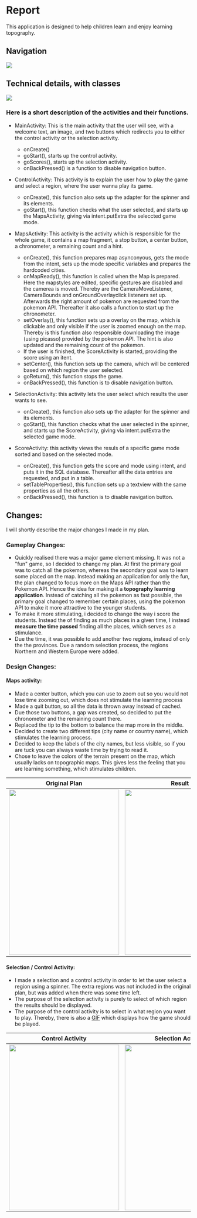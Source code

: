 # Report
This application is designed to help children learn and enjoy learning topography.


## Navigation
<img src="https://github.com/moez-baksi/EindProject/blob/master/doc/planOverview.png" />


## Technical details, with classes
<img src="https://github.com/moez-baksi/EindProject/blob/master/doc/planDetail.png" />

### Here is a short description of the activities and their functions. 
- MainActivity: This is the main activity that the user will see, with a welcome text, an image, and two buttons which redirects you to either the control activity or the selection activity.
  - onCreate()
  - goStart(), starts up the control activity.
  - goScores(), starts up the selection activity.
  - onBackPressed() is a function to disable navigation button.
  
- ControlActivity: This activity is to explain the user how to play the game and select a region, where the user wanna play its game.
  - onCreate(), this function also sets up the adapter for the spinner and its elements.
  - goStart(), this function checks what the user selected, and starts up the MapsActivity, giving via intent.putExtra the seleccted game mode.
 
- MapsActivity: This activity is the activity which is responsible for the whole game, it contains a map fragment, a stop button, a center button, a chronometer, a remaining count and a hint.
  - onCreate(), this function prepares map asynconyous, gets the mode from the intent, sets up the mode specific variables and prepares the hardcoded cities.
  - onMapReady(), this function is called when the Map is prepared. Here the mapstyles are edited, specific gestures are disabled and the camerea is moved. Thereby are the CameraMoveListener, CameraBounds and onGroundOverlayclick listeners set up. Afterwards the right amount of pokemon are requested from the pokemon API. Thereafter it also calls a function to start up the chronometer.
  - setOverlay(), this function sets up a overlay on the map, which is clickable and only visible if the user is zoomed enough on the map. Thereby is this function also responsible downloading the image (using picasso) provided by the pokemon API. The hint is also updated and the remaining count of the pokemon. 
  - If the user is finished, the ScoreActivity is started, providing the score using an itent.
  - setCenter(), this function sets up the camera, which will be centered based on which region the user selected.
  - goReturn(), this function stops the game.
  - onBackPressed(), this function is to disable navigation button.
  
- SelectionActivity: this activity lets the user select which results the user wants to see.
  - onCreate(), this function also sets up the adapter for the spinner and its elements.
  - goStart(), this function checks what the user selected in the spinner, and starts up the ScoreActivity, giving via intent.putExtra the selected game mode.
  
- ScoreActivity: this activity views the resuls of a specific game mode sorted and based on the selected mode.
  - onCreate(), this function gets the score and mode using intent, and puts it in the SQL database. Thereafter all the data entries are requested, and put in a table. 
  - setTableProperties(), this function sets up a textview with the same properties as all the others.
  - onBackPressed(), this function is to disable navigation button.


## Changes:
I will shortly describe the major changes I made in my plan.

### Gameplay Changes:
- Quickly realised there was a major game element missing. It was not a "fun" game, so I decided to change my plan. At first the primary goal was to catch all the pokemon, whereas the secondary goal was to learn some placed on the map. Instead making an application for only the fun, the plan changed to focus more on the Maps API rather than the Pokemon API. Hence the idea for making it a **topography learning application**. Instead of catching all the pokemon as fast possible, the primary goal changed to remember certain places, using the pokemon API to make it more attractive to the younger students. 
- To make it more stimulating, i decided to change the way i score the students. Instead the of finding as much places in a given time, I instead **measure the time passed** finding all the places, which serves as a stimulance. 
- Due the time, it was possible to add another two regions, instead of only the the provinces. Due a random selection process, the regions Northern and Western Europe were added.


### Design Changes:

#### Maps activity:
- Made a center button, which you can use to zoom out so you would not lose time zooming out, which does not stimulate the learning process
- Made a quit button, so all the data is thrown away instead of cached.
- Due those two buttons, a gap was created, so decided to put the chronometer and the remaining count there.
- Replaced the tip to the bottom to balance the map more in the middle.
- Decided to create two different tips (city name or country name), which stimulates the learning process.
- Decided to keep the labels of the city names, but less visible, so if you are tuck you can always waste time by trying to read it. 
- Chose to leave the colors of the terrain present on the map, which usually lacks on topographic maps. This gives less the feeling that you are learning something, which stimulates children.
  
Original Plan              | Result
:-------------------------:|:-------------------------:
<img src="https://github.com/moez-baksi/EindProject/blob/master/doc/old%20design.png" width="300" height="450" /> |<img src="https://github.com/moez-baksi/EindProject/blob/master/doc/game1.png" width="300" height="450" /> 


#### Selection / Control Activity:
- I made a selection and a control activity in order to let the user select a region using a spinner. The extra regions was not included in the original plan, but  was added when there was some time left.
- The purpose of the selection activity is purely to select of which region the results should be displayed. 
- The purpose of the control activity is to select in what region you want to play. Thereby, there is also a [GIF](https://github.com/moez-baksi/EindProject/blob/master/doc/Tutoriall.gif) which displays how the game should be played.
  
Control Activity           | Selection Activity
:-------------------------:|:-------------------------:
<img src="https://github.com/moez-baksi/EindProject/blob/master/doc/selection.png" width="300" height="450" /> |<img src="https://github.com/moez-baksi/EindProject/blob/master/doc/selection2.png" width="300" height="450" /> 

